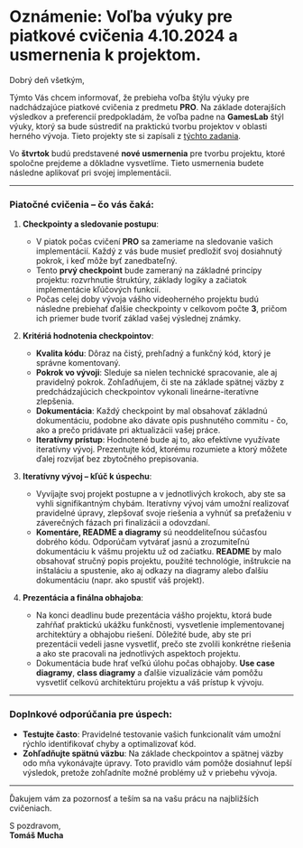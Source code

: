 # Oznámenie: Voľba výuky pre piatkové cvičenia 4.10.2024 a usmernenia k projektom.

Dobrý deň všetkým,

Týmto Vás chcem informovať, že prebieha voľba štýlu výuky pre nadchádzajúce piatkové cvičenia z predmetu **PRO**. Na základe doterajších výsledkov a preferencií predpokladám, že voľba padne na **GamesLab** štýl výuky, ktorý sa bude sústrediť na praktickú tvorbu projektov v oblasti herného vývoja. Tieto projekty ste si zapísali z [týchto zadania](https://github.com/SPSITKNM/SPSITKNM/blob/main/zadania_na_domacu_pracu.md). 

Vo **štvrtok** budú predstavené **nové usmernenia** pre tvorbu projektu, ktoré spoločne prejdeme a dôkladne vysvetlíme. Tieto usmernenia budete následne aplikovať pri svojej implementácii.

---

### Piatočné cvičenia – čo vás čaká:

1. **Checkpointy a sledovanie postupu**:
   - V piatok počas cvičení **PRO** sa zameriame na sledovanie vašich implementácií. Každý z vás bude musieť predložiť svoj dosiahnutý pokrok, i keď môže byť zanedbateľný.
   - Tento **prvý checkpoint** bude zameraný na základné princípy projektu: rozvrhnutie štruktúry, základy logiky a začiatok implementácie kľúčových funkcií.
   - Počas celej doby vývoja vášho videoherného projektu budú následne prebiehať ďalšie checkpointy v celkovom počte **3**, pričom ich priemer bude tvoriť základ vašej výslednej známky.

2. **Kritériá hodnotenia checkpointov**:
   - **Kvalita kódu**: Dôraz na čistý, prehľadný a funkčný kód, ktorý je správne komentovaný.
   - **Pokrok vo vývoji**: Sleduje sa nielen technické spracovanie, ale aj pravidelný pokrok. Zohľadňujem, či ste na základe spätnej väzby z predchádzajúcich checkpointov vykonali lineárne-iteratívne zlepšenia.
   - **Dokumentácia**: Každý checkpoint by mal obsahovať základnú dokumentáciu, podobne ako dávate opis pushnutého commitu - čo, ako a prečo pridávate pri aktualizácii vašej práce.
   - **Iteratívny prístup**: Hodnotené bude aj to, ako efektívne využívate iteratívny vývoj. Prezentujte kód, ktorému rozumiete a ktorý môžete ďalej rozvíjať bez zbytočného prepisovania.

3. **Iteratívny vývoj – kľúč k úspechu**:
   - Vyvíjajte svoj projekt postupne a v jednotlivých krokoch, aby ste sa vyhli signifikantným chybám. Iteratívny vývoj vám umožní realizovať pravidelné úpravy, zlepšovať svoje riešenia a vyhnúť sa preťaženiu v záverečných fázach pri finalizácii a odovzdaní.
   - **Komentáre, README a diagramy** sú neoddeliteľnou súčasťou dobrého kódu. Odporúčam vytvárať jasnú a zrozumiteľnú dokumentáciu k vášmu projektu už od začiatku. **README** by malo obsahovať stručný popis projektu, použité technológie, inštrukcie na inštaláciu a spustenie, ako aj odkazy na diagramy alebo ďalšiu dokumentáciu (napr. ako spustiť váš projekt).

4. **Prezentácia a finálna obhajoba**:
   - Na konci deadlinu bude prezentácia vášho projektu, ktorá bude zahŕňať praktickú ukážku funkčnosti, vysvetlenie implementovanej architektúry a obhajobu riešení. Dôležité bude, aby ste pri prezentácii vedeli jasne vysvetliť, prečo ste zvolili konkrétne riešenia a ako ste pracovali na jednotlivých aspektoch projektu.
   - Dokumentácia bude hrať veľkú úlohu počas obhajoby. **Use case diagramy**, **class diagramy** a ďalšie vizualizácie vám pomôžu vysvetliť celkovú architektúru projektu a váš prístup k vývoju.

---

### Doplnkové odporúčania pre úspech:
- **Testujte často**: Pravidelné testovanie vašich funkcionalít vám umožní rýchlo identifikovať chyby a optimalizovať kód. 
- **Zohľadňujte spätnú väzbu**: Na základe checkpointov a spätnej väzby odo mňa vykonávajte úpravy. Toto pravidlo vám pomôže dosiahnuť lepší výsledok, pretože zohľadníte možné problémy už v priebehu vývoja.

---

Ďakujem vám za pozornosť a teším sa na vašu prácu na najbližších cvičeniach. 

S pozdravom,  
**Tomáš Mucha**
